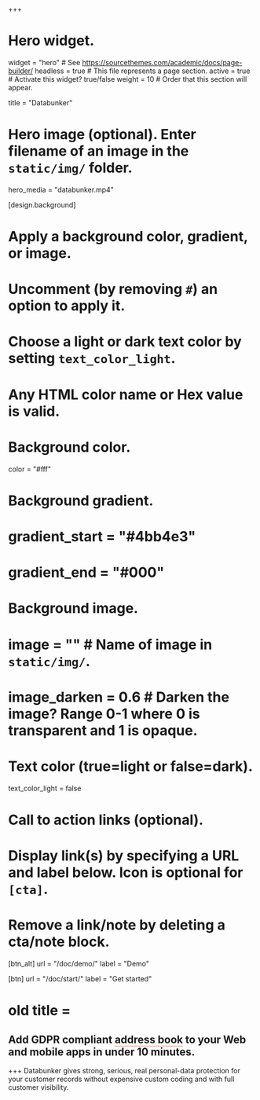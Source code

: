 +++
# Hero widget.
widget = "hero"  # See https://sourcethemes.com/academic/docs/page-builder/
headless = true  # This file represents a page section.
active = true  # Activate this widget? true/false
weight = 10  # Order that this section will appear.

title = "Databunker"

# Hero image (optional). Enter filename of an image in the `static/img/` folder.
hero_media = "databunker.mp4"

[design.background]
  # Apply a background color, gradient, or image.
  #   Uncomment (by removing `#`) an option to apply it.
  #   Choose a light or dark text color by setting `text_color_light`.
  #   Any HTML color name or Hex value is valid.

  # Background color.
  color = "#fff"
  
  # Background gradient.
  # gradient_start = "#4bb4e3"
  # gradient_end = "#000"
  
  # Background image.
  # image = ""  # Name of image in `static/img/`.
  # image_darken = 0.6  # Darken the image? Range 0-1 where 0 is transparent and 1 is opaque.

  # Text color (true=light or false=dark).
  text_color_light = false

# Call to action links (optional).
#   Display link(s) by specifying a URL and label below. Icon is optional for `[cta]`.
#   Remove a link/note by deleting a cta/note block.
[btn_alt]
  url = "/doc/demo/"
  label = "Demo"
  
[btn]
  url = "/doc/start/"
  label = "Get started"
# old title = <h2>Add GDPR compliant <span style="border-bottom: 1px solid #fc6f5c;">address book</span> to your Web and mobile apps in under 10 minutes.</h2>
+++
Databunker gives strong, serious, real personal-data protection for your customer records without expensive custom coding and with full customer visibility.
